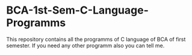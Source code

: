 # BCA-1st-Sem-C-Language-Programms
This repository contains all the programms of C language of BCA of first semester.
If you need any other programm also you can tell me.
